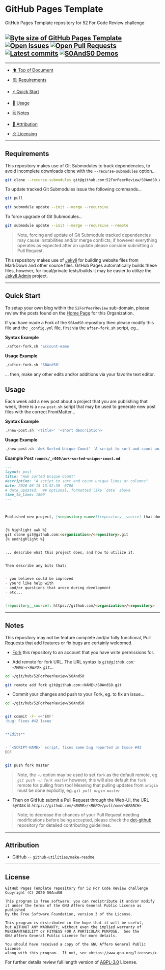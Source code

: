 # GitHub Pages Template
[heading__top]:
  #github-pages-template
  "&#x2B06; GitHub Pages Template repository for 52 For Code Review challenge"


GitHub Pages Template repository for 52 For Code Review challenge


## [![Byte size of GitHub Pages Template][badge__gh_pages__s0ands0__source_code]][s0ands0__gh_pages__source_code] [![Open Issues][badge__issues__s0ands0]][issues__s0ands0] [![Open Pull Requests][badge__pull_requests__s0ands0]][pull_requests__s0ands0] [![Latest commits][badge__commits__s0ands0__gh_pages]][commits__s0ands0__gh_pages] [![S0AndS0 Demos][badge__gh_pages__s0ands0]][gh_pages__s0ands0]



------


- [:arrow_up: Top of Document][heading__top]

- [:building_construction: Requirements][heading__requirements]

- [:zap: Quick Start][heading__quick_start]

- [&#x1F9F0; Usage][heading__usage]

- [&#x1F5D2; Notes][heading__notes]

- [:card_index: Attribution][heading__attribution]

- [:balance_scale: Licensing][heading__license]


------



## Requirements
[heading__requirements]:
  #requirements
  "&#x1F3D7; Prerequisites and/or dependencies that this project needs to function properly"


This repository makes use of Git Submodules to track dependencies, to avoid incomplete downloads clone with the `--recurse-submodules` option...


```Bash
git clone --recurse-submodules git@github.com:52ForPeerReview/S0AndS0.git
```


To update tracked Git Submodules issue the following commands...


```Bash
git pull

git submodule update --init --merge --recursive
```


To force upgrade of Git Submodules...


```Bash
git submodule update --init --merge --recursive --remote
```


> Note, forcing and update of Git Submodule tracked dependencies may cause instabilities and/or merge conflicts; if however everything operates as expected after an update please consider submitting a Pull Request.


This repository makes use of [Jekyll][jekyllrb__home] for building website files from MarkDown and other source files. GitHub Pages automatically builds these files, however, for local/private tests/builds it may be easier to utilize the [Jekyll Admin][jekyll_admin__source] project.


___


## Quick Start
[heading__quick_start]:
  #quick-start
  "&#9889; Perhaps as easy as one, 2.0,..."


To setup your own blog within the `52ForPeerReview` sub-domain, please review the posts found on the [Home Page][52forpeerreview__gh_pages__home] for this Organization.


If you have made a Fork of the `S0AndS0` repository then please modify this file and the `_config.yml` file, first via the `after-fork.sh` script, eg...


**Syntax Example**


```Bash
./after-fork.sh 'account-name'
```


**Usage Example**


```Bash
./after-fork.sh 'S0AndS0'
```


... then, make any other edits and/or additions via your favorite text editor.


## Usage
[heading__usage]:
  #usage
  "&#x1F9F0;"


Each week add a new post about a project that you are publishing that week, there is a `new-post.sh` script that may be used to generate new post files with the correct FrontMatter...


**Syntax Example**


```Bash
./new-post.sh '<title>' '<short description>'
```


**Usage Example**


```Bash
./new-post.sh 'Awk Sorted Unique Count' 'A script to sort and count unique lines or columns'
```


**Example Post `rounds/_r000/awk-sorted-unique-count.md`**


```MarkDown
---
layout: post
title: "Awk Sorted Unique Count"
description: "A script to sort and count unique lines or columns"
date: 2020-06-15 13:52:36 -0700
# date_updated:  ## Optional, formatted like `date` above
time_to_live: 1800
---



Published new project, [<repository-name>][repository__source] that does stuff...


{% highlight awk %}
git clone git@github.com:<organization>/<repository>.git
{% endhighlight %}


... describe what this project does, and how to utilize it.


Then describe any bits that:


- you believe could be improved
- you'd like help with
- and/or questions that arose during development
- etc...


[repository__source]: https://github.com/<organization>/<repository>
```


___


## Notes
[heading__notes]:
  #notes
  "&#x1F5D2; Additional things to keep in mind when developing"


This repository may not be feature complete and/or fully functional, Pull Requests that add features or fix bugs are certainly welcomed.


- [Fork][s0ands0__fork_it] this repository to an account that you have write permissions for.

- Add remote for fork URL. The URL syntax is _`git@github.com:<NAME>/<REPO>.git`_...


```Bash
cd ~/git/hub/52ForPeerReview/S0AndS0

git remote add fork git@github.com:<NAME>/S0AndS0.git
```


- Commit your changes and push to your Fork, eg. to fix an issue...


```Bash
cd ~/git/hub/52ForPeerReview/S0AndS0


git commit -F- <<'EOF'
:bug: Fixes #42 Issue


**Edits**


- `<SCRIPT-NAME>` script, fixes some bug reported in Issue #42
EOF


git push fork master
```


> Note, the `-u` option may be used to set `fork` as the default remote, eg. _`git push -u fork master`_ however, this will also default the `fork` remote for pulling from too! Meaning that pulling updates from `origin` must be done explicitly, eg. _`git pull orgin master`_


- Then on GitHub submit a Pull Request through the Web-UI, the URL syntax is _`https://github.com/<NAME>/<REPO>/pull/new/<BRANCH>`_


> Note; to decrease the chances of your Pull Request needing modifications before being accepted, please check the [dot-github](https://github.com/52ForPeerReview/.github) repository for detailed contributing guidelines.


___


## Attribution
[heading__attribution]:
  #attribution
  "&#x1F4C7; Resources that where helpful in building this project so far."


- [GitHub -- `github-utilities/make-readme`](https://github.com/github-utilities/make-readme)


___


## License
[heading__license]:
  #license
  "&#x2696; Legal side of Open Source"


```
GitHub Pages Template repository for 52 For Code Review challenge
Copyright (C) 2020 S0AndS0

This program is free software: you can redistribute it and/or modify
it under the terms of the GNU Affero General Public License as published
by the Free Software Foundation, version 3 of the License.

This program is distributed in the hope that it will be useful,
but WITHOUT ANY WARRANTY; without even the implied warranty of
MERCHANTABILITY or FITNESS FOR A PARTICULAR PURPOSE.  See the
GNU Affero General Public License for more details.

You should have received a copy of the GNU Affero General Public License
along with this program.  If not, see <https://www.gnu.org/licenses/>.
```


For further details review full length version of [AGPL-3.0][branch__current__license] License.



[branch__current__license]:
  /LICENSE
  "&#x2696; Full length version of AGPL-3.0 License"


[badge__commits__s0ands0__gh_pages]:
  https://img.shields.io/github/last-commit/52ForPeerReview/S0AndS0/master.svg

[commits__s0ands0__gh_pages]:
  https://github.com/52ForPeerReview/S0AndS0/commits/gh-pages
  "&#x1F4DD; History of changes on this branch"


[s0ands0__community]:
  https://github.com/52ForPeerReview/S0AndS0/community
  "&#x1F331; Dedicated to functioning code"

[s0ands0__gh_pages]:
  https://github.com/52ForPeerReview/S0AndS0/tree/
  "Source code examples hosted thanks to GitHub Pages!"

[badge__gh_pages__s0ands0]:
  https://img.shields.io/website/https/52ForPeerReview.github.io/S0AndS0/index.html.svg?down_color=darkorange&down_message=Offline&label=Demo&logo=Demo%20Site&up_color=success&up_message=Online

[gh_pages__s0ands0]:
  https://52ForPeerReview.github.io/S0AndS0/index.html
  "&#x1F52C; Check the example collection tests"

[issues__s0ands0]:
  https://github.com/52ForPeerReview/S0AndS0/issues
  "&#x2622; Search for and _bump_ existing issues or open new issues for project maintainer to address."

[s0ands0__fork_it]:
  https://github.com/52ForPeerReview/S0AndS0/
  "&#x1F531; Fork it!"

[pull_requests__s0ands0]:
  https://github.com/52ForPeerReview/S0AndS0/pulls
  "&#x1F3D7; Pull Request friendly, though please check the Community guidelines"

[s0ands0__gh_pages__source_code]:
  https://github.com/52ForPeerReview/S0AndS0/
  "&#x2328; Project source!"

[badge__issues__s0ands0]:
  https://img.shields.io/github/issues/52ForPeerReview/S0AndS0.svg

[badge__pull_requests__s0ands0]:
  https://img.shields.io/github/issues-pr/52ForPeerReview/S0AndS0.svg

[badge__gh_pages__s0ands0__source_code]:
  https://img.shields.io/github/repo-size/52ForPeerReview/S0AndS0

[jekyllrb__home]:
  https://jekyllrb.com/
  "Home page for Jekyll documentation"

[jekyll_admin__source]:
  https://github.com/S0AndS0/Jekyll_Admin
  "Scripts for setting-up local/private Jekyll build environment"

[52forpeerreview__gh_pages__home]:
  https://52ForPeerReview.github.io/
  "Home page for the 52 For Peer Review challenge"
